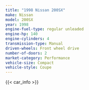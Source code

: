 ```yaml
---
title: "1998 Nissan 200SX"
make: Nissan
model: 200SX
year: 1998
engine-fuel-type: regular unleaded
engine-hp: 140
engine-cylinders: 4
transmission-type: Manual
driven-wheels: Front wheel drive
number-of-doors: 2
market-category: Performance
vehicle-size: Compact
vehicle-style: Coupe
---
```


{{< car_info >}}
